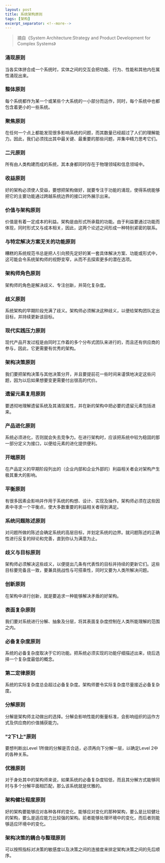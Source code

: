 ```yaml
---
layout: post
title: 系统架构原则
tags: [架构]
excerpt_separator: <!--more-->
---
```


> 摘自《System Architecture:Strategy and Product Development for Complex Systems》

### 涌现原则

当各实体拼合成一个系统时，实体之间的交互会把功能、行为、性能和其他内在属性涌现出来。

### 整体原则

每个系统都作为某一个或某些个大系统的一小部分而运作，同时，每个系统中也都包含着更小的一些系统。

### 聚焦原则

在任何一个点上都能发现很多影响系统的问题，而其数量已经超过了人们的理解能力。因此，我们必须找出其中最关键、最重要的那些问题，并集中精力思考它们。

### 二元原则

所有由人类构建而成的系统，其本身都同时存在于物理领域和信息领域中。

### 收益原则

好的架构必须使人受益，要想把架构做好，就要专注于功能的涌现，使得系统能够把它的主要功能通过跨越系统边界的接口对外展示出来。

### 价值与架构原则

价值是有着一定成本的利益。架构是由形式所承载的功能。由于利益要通过功能而体现，同时形式又与成本相关，因此，这两个论述之间形成一种特别紧密的联系。

### 与特定解决方案无关的功能原则

糟糕的系统规范书总是把人引向预先定好的某一套具体解决方案、功能或形式中，这可能会令系统架构师的视野变窄，从而不去探索更多的潜在选项。

### 架构师角色原则

架构师的角色是解决歧义、专注创新，并简化复杂度。

### 歧义原则

系统架构的早期阶段充满了歧义。架构师必须解决这种歧义，以便给架构团队定出目标，并持续更新该目标。

### 现代实践压力原则

现代产品开发过程是由同时工作着的多个分布式团队来进行的，而且还有供应商的参与，因此，它更需要有优秀的架构。

### 架构决策原则

我们要把架构决策与其他决策分开，并且要提前花一些时间来谨慎地决定这些问题，因为以后如果想要变更需要付出很高的代价。

### 遗留元素复用原则

要透彻地理解遗留系统及其涌现属性，并在新的架构中把必要的遗留元素包括进来。

### 产品进化原则

系统必须进化，否则就会失去竞争力。在进行架构时，应该把系统中较为稳固的那一部分定义为接口，以便给元素的进化提供便利。

### 开端原则

在产品定义的早期阶段列出的（企业内部和企业外部的）利益相关者会对架构产生极其重大的影响。

### 平衡原则

有很多因素会影响并作用于系统的构想、设计、实现及操作。架构师必须在这些因素中寻求一个平衡点，使大多数重要的利益相关者得到满足。

### 系统问题陈述原则

对问题所做的陈述会确定系统的高层目标，并划定系统的边界。就问题陈述的正确性进行反复的辩论和完善，直到你认为满意为止。

### 歧义与目标原则

架构师必须解决这些歧义，以便提出几条有代表性的目标并持续的更新它们。这些目标要完备且一致，要兼具挑战性与可搭乘性，同时又要为人类所解决问题。

### 创新原则

在架构中进行创新，就是要追求一种能够解决矛盾的好架构。

### 表面复杂原则

我们要对系统进行分解、抽象及分层，将其表面复杂度控制在人类所能理解的范围之内。

### 必备复杂度原则

系统的必备复杂度取决于它的功能。把系统必须实现的功能仔细描述出来，绕后选择一个复杂度最低的概念。

### 第二定律原则

系统的实际复杂度总会超过必备复杂度。架构师要令实际复杂度尽量接近必备复杂度。

### 分解原则

分解是架构师主动做出的选择。分解会影响性能的衡量标准，会影响组织的运作方式及供应商的价值捕获能力。

### "2下1上"原则

要想判断出Level 1所做的分解是否合适，必须再向下分解一层，以确定Level 2中的各种关系。

### 优雅原则

对于身处其中的架构师来说，如果系统的必备复杂度较低，而且其分解方式能够同时与多个分解平面相匹配，那么该系统就是优雅的。

### 架构健壮程度原则

好的架构要能够应对各种各样的变化。能够应对变化的那种架构，要么是比较健壮的架构，要么是适应能力比较强的架构。前者能够处理环境中的变化，而后者则能够适应环境中的变化。

### 架构决策的耦合与整理原则

可以按照指标对决策的敏感度以及决策之间的连接度来排定架构决策之间的先后顺序。